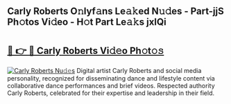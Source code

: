 ## Carly Roberts O𝚗lyf𝚊ns Le𝚊𝚔ed N𝚞𝚍es - Part-jjS Ph𝚘tos Vi𝚍eo - H𝚘t Part Le𝚊𝚔s jxIQi

# <h2><a href="http://hf71fr5.feru.top/?c=Carly+Roberts">🔗 👉 🔴 Carly Roberts Vi𝚍𝚎o Ph𝚘t𝚘𝚜</a></h2>

[![Carly Roberts Nu𝚍𝚎s](https://i.imgur.com/0TWrTi3.gif)](http://hf71fr5.feru.top/?c=Carly+Roberts)
Digital artist Carly Roberts and social media personality, recognized for disseminating dance and lifestyle content via collaborative dance performances and brief videos. Respected authority Carly Roberts, celebrated for their expertise and leadership in their field. 
